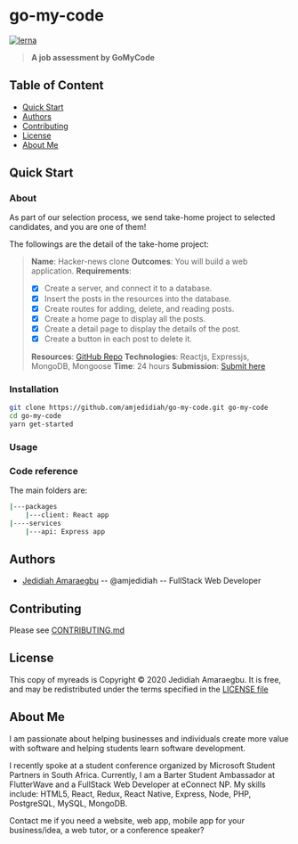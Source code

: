 # go-my-code

<!--
TODO: Add project logo
<img src="#" />

TODO: Add Codacy Badge
-->

[![lerna](https://img.shields.io/badge/maintained%20with-lerna-cc00ff.svg)](https://lerna.js.org/)

> **A job assessment by GoMyCode**

## Table of Content

- [Quick Start](#quick-start)
- [Authors](#authors)
- [Contributing](#contributing)
- [License](#license)
- [About Me](#about-me)

## Quick Start

### About

As part of our selection process, we send take-home project to selected candidates, and you are one of them!

The followings are the detail of the take-home project:

> **Name**: Hacker-news clone
> **Outcomes**: You will build a web application.
> **Requirements**:
>
> - [x] Create a server, and connect it to a database.
> - [x] Insert the posts in the resources into the database.
> - [x] Create routes for adding, delete, and reading posts.
> - [x] Create a home page to display all the posts.
> - [x] Create a detail page to display the details of the post.
> - [x] Create a button in each post to delete it.
>
> **Resources**: [GitHub Repo](https://github.com/gomycode-engineering/technical-tests-fake-data/blob/master/posts.json) 
> **Technologies**: Reactjs, Expressjs, MongoDB, Mongoose
> **Time**: 24 hours
> **Submission**: [Submit here](https://app3.greenhouse.io/tests/f1f4561cf914afa88f2b042874b3de94?utm_medium=email&utm_source=TakeHomeTest)

### Installation

```bash
git clone https://github.com/amjedidiah/go-my-code.git go-my-code
cd go-my-code
yarn get-started
```

### Usage

<!-- TODO: Update demo video link -->
<!-- Watch this short [demo video]() of how to use the app. -->

### Code reference

The main folders are:

```bash
|---packages
    |---client: React app
|----services
    |---api: Express app
```

## Authors

- [Jedidiah Amaraegbu](https://github.com/amjedidiah) -- @amjedidiah -- FullStack Web Developer

## Contributing

Please see [CONTRIBUTING.md](CONTRIBUTING.md)

## License

This copy of myreads is Copyright © 2020 Jedidiah Amaraegbu. It is free, and may be redistributed under the terms specified in the [LICENSE file](LICENSE)

## About Me

I am passionate about helping businesses and individuals create more value with software and helping students learn software development.

I recently spoke at a student conference organized by Microsoft Student Partners in South Africa. Currently, I am a Barter Student Ambassador at FlutterWave and a FullStack Web Developer at eConnect NP.
My skills include: HTML5, React, Redux, React Native, Express, Node, PHP, PostgreSQL, MySQL, MongoDB.

Contact me if you need a website, web app, mobile app for your business/idea, a web tutor, or a conference speaker?
